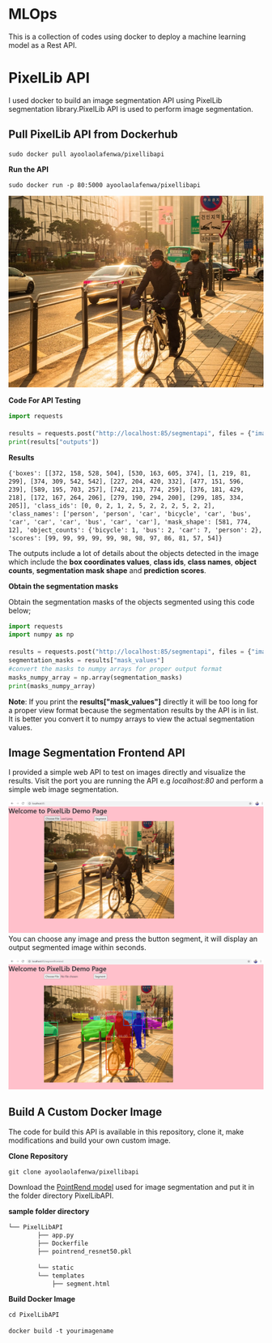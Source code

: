 # MLOps

This is a collection of codes using docker to deploy a machine learning model as a Rest API.

# PixelLib API 
I used docker to build an image segmentation API using PixelLib segmentation library.PixelLib API is used to perform image segmentation.

## Pull PixelLib API from Dockerhub

```
sudo docker pull ayoolaolafenwa/pixellibapi
```

**Run the API**

```
sudo docker run -p 80:5000 ayoolaolafenwa/pixellibapi
```

![test1](testimages/sample.jpeg)
<br/>

**Code For API Testing**

``` python
import requests

results = requests.post("http://localhost:85/segmentapi", files = {"image": open("sample.jpeg", "rb")}).json()
print(results["outputs"])
```

**Results**

```
{'boxes': [[372, 158, 528, 504], [530, 163, 605, 374], [1, 219, 81, 299], [374, 309, 542, 542], [227, 204, 420, 332], [477, 151, 596, 239], [589, 195, 703, 257], [742, 213, 774, 259], [376, 181, 429, 218], [172, 167, 264, 206], [279, 190, 294, 200], [299, 185, 334, 205]], 'class_ids': [0, 0, 2, 1, 2, 5, 2, 2, 2, 5, 2, 2], 'class_names': ['person', 'person', 'car', 'bicycle', 'car', 'bus', 'car', 'car', 'car', 'bus', 'car', 'car'], 'mask_shape': [581, 774, 12], 'object_counts': {'bicycle': 1, 'bus': 2, 'car': 7, 'person': 2}, 'scores': [99, 99, 99, 99, 99, 98, 98, 97, 86, 81, 57, 54]}
```

The outputs include a lot of details about the objects detected in the image which include the **box coordinates values**, **class ids**, **class names**, **object counts**, **segmentation mask shape** and **prediction scores**.

**Obtain the segmentation masks**

Obtain the segmentation masks of the objects segmented using this code below;

```python
import requests
import numpy as np

results = requests.post("http://localhost:85/segmentapi", files = {"image": open("sample.jpeg", "rb")}).json()
segmentation_masks = results["mask_values"]
#convert the masks to numpy arrays for proper output format
masks_numpy_array = np.array(segmentation_masks)
print(masks_numpy_array)
```
**Note**: If you print the **results["mask_values"]** directly it will be too long for a proper view format because  the segmentation results by the API is in list.
It is better you convert it to numpy arrays to view the actual segmentation values. 


## Image Segmentation Frontend API 

I provided a simple web API to test on images directly and visualize the results. Visit the port you are running the API e.g *localhost:80* and perform a simple web image segmentation.

![test2](testimages/demo.png)
<br/>
You can choose any image and press the button segment, it will display an output segmented image within seconds.

![test3](testimages/demoresult.png)


## Build A Custom Docker Image

The code for build this API is available in this repository, clone it, make modifications and build your own custom image. 

**Clone Repository**

```
git clone ayoolaolafenwa/pixellibapi

```
Download the [PointRend model](https://github.com/ayoolaolafenwa/PixelLib/releases/download/0.2.0/pointrend_resnet50.pkl) used for image segmentation and put it in the folder directory PixelLibAPI.


**sample folder directory**
```
└── PixelLibAPI
        ├── app.py
        ├── Dockerfile
        ├── pointrend_resnet50.pkl
    
        └── static
        └── templates
            ├── segment.html

```

**Build Docker Image**

```
cd PixelLibAPI

docker build -t yourimagename
```


